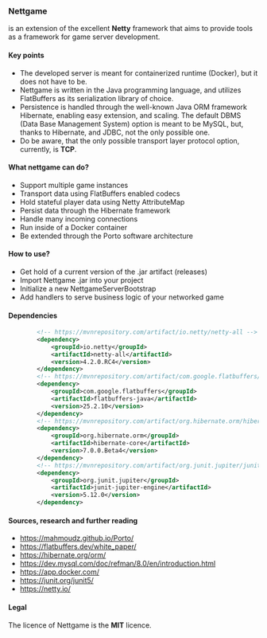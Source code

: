 ### Nettgame

is an extension of the excellent **Netty** framework that aims to provide tools as a framework for 
game server development.

#### Key points

- The developed server is meant for containerized runtime (Docker), but it does not have to be.
- Nettgame is written in the Java programming language, and utilizes FlatBuffers as its 
serialization library of choice.
- Persistence is handled through the well-known Java ORM framework Hibernate, enabling easy
extension, and scaling. The default DBMS (Data Base Management System) option is meant to be MySQL,
but, thanks to Hibernate, and JDBC, not the only possible one.
- Do be aware, that the only possible transport layer protocol option, currently, is **TCP**.

#### What nettgame can do?

- Support multiple game instances
- Transport data using FlatBuffers enabled codecs
- Hold stateful player data using Netty AttributeMap
- Persist data through the Hibernate framework
- Handle many incoming connections
- Run inside of a Docker container
- Be extended through the Porto software architecture

#### How to use?

- Get hold of a current version of the .jar artifact (releases)
- Import Nettgame .jar into your project
- Initialize a new NettgameServerBootstrap
- Add handlers to serve business logic of your networked game

#### Dependencies
```xml
        <!-- https://mvnrepository.com/artifact/io.netty/netty-all -->
        <dependency>
            <groupId>io.netty</groupId>
            <artifactId>netty-all</artifactId>
            <version>4.2.0.RC4</version>
        </dependency>
        <!-- https://mvnrepository.com/artifact/com.google.flatbuffers/flatbuffers-java -->
        <dependency>
            <groupId>com.google.flatbuffers</groupId>
            <artifactId>flatbuffers-java</artifactId>
            <version>25.2.10</version>
        </dependency>
        <!-- https://mvnrepository.com/artifact/org.hibernate.orm/hibernate-core -->
        <dependency>
            <groupId>org.hibernate.orm</groupId>
            <artifactId>hibernate-core</artifactId>
            <version>7.0.0.Beta4</version>
        </dependency>
        <!-- https://mvnrepository.com/artifact/org.junit.jupiter/junit-jupiter-engine -->
        <dependency>
            <groupId>org.junit.jupiter</groupId>
            <artifactId>junit-jupiter-engine</artifactId>
            <version>5.12.0</version>
        </dependency>
```
#### Sources, research and further reading

- https://mahmoudz.github.io/Porto/
- https://flatbuffers.dev/white_paper/
- https://hibernate.org/orm/
- https://dev.mysql.com/doc/refman/8.0/en/introduction.html
- https://app.docker.com/
- https://junit.org/junit5/
- https://netty.io/

#### Legal

The licence of Nettgame is the **MIT** licence.
